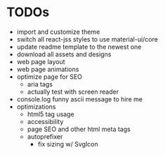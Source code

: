 # TODOs
- import and customize theme
- switch all react-jss styles to use material-ui/core
- update readme template to the newest one
- download all assets and designs
- web page layout
- web page animations
- optimize page for SEO
    - aria tags
    - actually test with screen reader
- console.log funny ascii message to hire me
- optimizations
  - html5 tag usage
  - accessibility
  - page SEO and other html meta tags
  - autoprefixer 
    - fix sizing w/ SvgIcon
